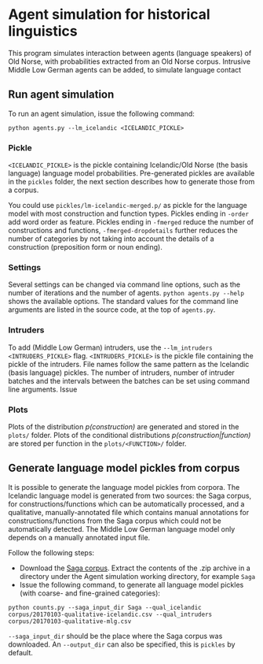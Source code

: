 # Agent simulation for historical linguistics
This program simulates interaction between agents (language speakers) of Old Norse,
with probabilities extracted from an Old Norse corpus. Intrusive Middle Low German
agents can be added, to simulate language contact


## Run agent simulation
To run an agent simulation, issue the following command:

```
python agents.py --lm_icelandic <ICELANDIC_PICKLE>
```

### Pickle
`<ICELANDIC_PICKLE>` is the pickle containing Icelandic/Old Norse (the basis language) language model probabilities. Pre-generated pickles are available in the `pickles` folder, the next section describes how to generate those from a corpus.

You could use `pickles/lm-icelandic-merged.p/` as pickle for the language model with most construction and function types. Pickles ending in `-order` add word order as feature. Pickles ending in `-fmerged` reduce the number of constructions and functions, `-fmerged-dropdetails` further reduces the number of categories by not taking into account the details of a construction (preposition form or noun ending).

### Settings
Several settings can be changed via command line options, such as the number of iterations and the number of agents. `python agents.py --help` shows the available options. The standard values for the command line arguments are listed in the source code, at the top of `agents.py`.

### Intruders
To add (Middle Low German) intruders, use the `--lm_intruders <INTRUDERS_PICKLE>` flag. `<INTRUDERS_PICKLE>` is the pickle file containing the pickle of the intruders. File names follow the same pattern as the Icelandic (basis language) pickles. The number of intruders, number of intruder batches and the intervals between the batches can be set using command line arguments. Issue

### Plots
Plots of the distribution *p(construction)* are generated and stored in the `plots/` folder. Plots of the conditional distributions *p(construction|function)* are stored per function in the `plots/<FUNCTION>/` folder.

## Generate language model pickles from corpus
It is possible to generate the language model pickles from corpora. The Icelandic language model is generated from two sources: the Saga corpus, for constructions/functions which can be automatically processed, and a qualitative, manually-annotated file which contains manual annotations for constructions/functions from the Saga corpus which could not be automatically detected. The Middle Low German language model only depends on a manually annotated input file.

Follow the following steps:
 - Download the [Saga corpus](http://malfong.is/index.php?lang=en&pg=fornritin). Extract the contents of the .zip archive in a directory under the Agent simulation working directory, for example `Saga`
 - Issue the following command, to generate all language model pickles (with coarse- and fine-grained categories):

```
python counts.py --saga_input_dir Saga --qual_icelandic corpus/20170103-qualitative-icelandic.csv --qual_intruders corpus/20170103-qualitative-mlg.csv
```

`--saga_input_dir` should be the place where the Saga corpus was downloaded. An `--output_dir` can also be specified, this is `pickles` by default.
